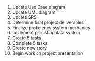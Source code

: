 1. Update Use Case diagram
2. Update UML diagram
3. Update SRS
4. Determine final project deliverables
5. Finalize proficiency system mechanics
6. Implement persisting data system
7. Create 5 tasks
8. Complete 5 tasks
9. Create new story
10. Begin work on project presentation

